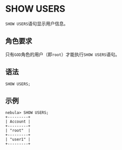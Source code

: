 # SHOW USERS

`SHOW USERS`语句显示用户信息。

## 角色要求

只有`GOD`角色的用户（即`root`）才能执行`SHOW USERS`语句。

## 语法

```ngql
SHOW USERS;
```

## 示例

```ngql
nebula> SHOW USERS;
+---------+
| Account |
+---------+
| "root"  |
+---------+
| "user1" |
+---------+
```